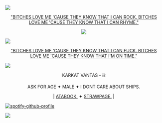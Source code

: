![](https://64.media.tumblr.com/58b56a28653b3e4c6a14c8a460ed0be5/72d1918d063db0ca-84/s1280x1920/032089c1863dc18159898a85d54bf4d7866ffd78.pnj)

<p align="center">
<a href=https://open.spotify.com/track/7wwLxmUVLCfySaJ0fdyelI>"BITCHES LOVE ME 'CAUSE THEY KNOW THAT I CAN ROCK. BITCHES LOVE ME 'CAUSE THEY KNOW THAT I CAN RHYME."</a>

<p align="center">
  <img src=https://media4.giphy.com/media/v1.Y2lkPTc5MGI3NjExNWV1aTV2M3NiaG83NmtqZHltaWI5Y2IyOGo1d3k3NmdzcTVnaWZpMSZlcD12MV9pbnRlcm5hbF9naWZfYnlfaWQmY3Q9cw/OvAy0pFUDR6otZCLMA/giphy.gif>
</p>

![](https://komarev.com/ghpvc/?username=CarcinoGeneticistt&color=8b0000&label=♡&style=plastic)

<p align="center">
<a href=https://open.spotify.com/track/7wwLxmUVLCfySaJ0fdyelI>"BITCHES LOVE ME 'CAUSE THEY KNOW THAT I CAN FUCK. BITCHES LOVE ME 'CAUSE THEY KNOW THAT I'M ON TIME."</a>

![](https://64.media.tumblr.com/58b56a28653b3e4c6a14c8a460ed0be5/72d1918d063db0ca-84/s1280x1920/032089c1863dc18159898a85d54bf4d7866ffd78.pnj)

<p align="center">
KARKAT VANTAS - ⛓

<p align="center">
ASK FOR AGE ✦ MALE ✦ I DONT CARE ABOUT SHIPS.

<p align="center">
| <a href=https://carcinogeneticist.atabook.org>ATABOOK.</a>    ✦     <a href=https://carcinogeneticist.atabook.org](https://carcinogeneticisstt.straw.page>STRAWPAGE.</a> |

[![spotify-github-profile](https://spotify-github-profile.kittinanx.com/api/view?uid=31b5bp6fapsnu7kgfi2i6g5ziooa&cover_image=true&theme=novatorem&show_offline=true&background_color=121212&interchange=true&bar_color=53b14f&bar_color_cover=false)](https://github.com/kittinan/spotify-github-profile)

![](https://64.media.tumblr.com/87c559d6ca3e07bd36ceef06e782359a/9294d7b9028c2d81-3b/s2048x3072/38341c85441de804a977aab27dfef6b67f982fb2.pnj)
